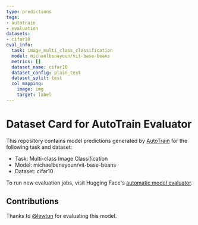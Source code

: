 ```yaml
---
type: predictions
tags:
- autotrain
- evaluation
datasets:
- cifar10
eval_info:
  task: image_multi_class_classification
  model: michaelbenayoun/vit-base-beans
  metrics: []
  dataset_name: cifar10
  dataset_config: plain_text
  dataset_split: test
  col_mapping:
    image: img
    target: label
---
```

# Dataset Card for AutoTrain Evaluator

This repository contains model predictions generated by [AutoTrain](https://huggingface.co/autotrain) for the following task and dataset:

* Task: Multi-class Image Classification
* Model: michaelbenayoun/vit-base-beans
* Dataset: cifar10

To run new evaluation jobs, visit Hugging Face's [automatic model evaluator](https://huggingface.co/spaces/autoevaluate/model-evaluator).

## Contributions

Thanks to [@lewtun](https://huggingface.co/lewtun) for evaluating this model.